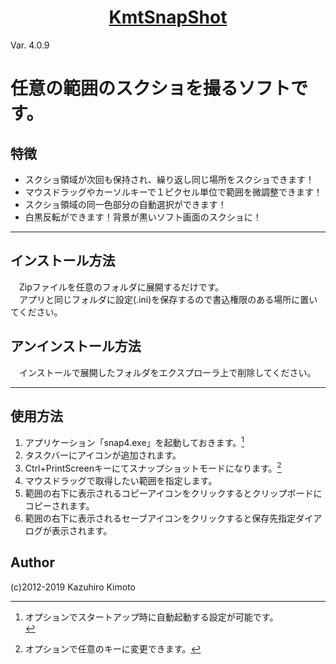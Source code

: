 <h1 align="center">
  <a href="https://github.com/kaz-tezza/snap4">
    KmtSnapShot
  </a>
</h1>

Var. 4.0.9

# 任意の範囲のスクショを撮るソフトです。

## 特徴
-  スクショ領域が次回も保持され、繰り返し同じ場所をスクショできます！
-  マウスドラッグやカーソルキーで１ピクセル単位で範囲を微調整できます！
-  スクショ領域の同一色部分の自動選択ができます！
-  白黒反転ができます！背景が黒いソフト画面のスクショに！

---
## インストール方法
  　Zipファイルを任意のフォルダに展開するだけです。<br>
  　アプリと同じフォルダに設定(.ini)を保存するので書込権限のある場所に置いてください。

## アンインストール方法
  　インストールで展開したフォルダをエクスプローラ上で削除してください。

---
## 使用方法
1. アプリケーション「snap4.exe」を起動しておきます。[^1]
2. タスクバーにアイコンが追加されます。
3. Ctrl+PrintScreenキーにてスナップショットモードになります。[^2]
4. マウスドラッグで取得したい範囲を指定します。
5. 範囲の右下に表示されるコピーアイコンをクリックするとクリップボードにコピーされます。
6. 範囲の右下に表示されるセーブアイコンをクリックすると保存先指定ダイアログが表示されます。

[^1]: オプションでスタートアップ時に自動起動する設定が可能です。<br>
[^2]: オプションで任意のキーに変更できます。

## Author
(c)2012-2019 Kazuhiro Kimoto
